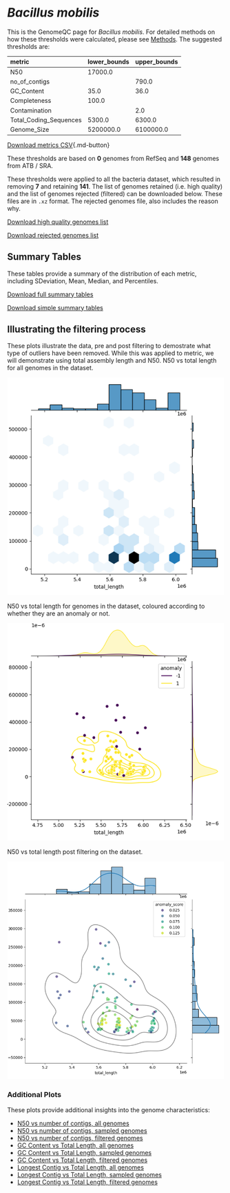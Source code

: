 # *Bacillus mobilis*

This is the GenomeQC page for *Bacillus mobilis*. For detailed methods on how these thresholds were calculated, please see [Methods](../../methods.md).
The suggested thresholds are: 

| metric                 | lower_bounds   | upper_bounds   |
|:-----------------------|:---------------|:---------------|
| N50                    | 17000.0        |                |
| no_of_contigs          |                | 790.0          |
| GC_Content             | 35.0           | 36.0           |
| Completeness           | 100.0          |                |
| Contamination          |                | 2.0            |
| Total_Coding_Sequences | 5300.0         | 6300.0         |
| Genome_Size            | 5200000.0      | 6100000.0      |

[Download metrics CSV](Bacillus_mobilis_metrics.csv){.md-button}


These thresholds are based on **0** genomes from RefSeq and **148** genomes from ATB / SRA.

These thresholds were applied to all the bacteria dataset, which resulted in removing **7** and retaining **141**.
The list of genomes retained (i.e. high quality) and the list of genomes rejected (filtered) can be downloaded below. These files are in `.xz` format. The rejected genomes file, also includes the reason why.

[Download high quality genomes list](Bacillus_mobilis_high_quality_genomes.csv.xz)


[Download rejected genomes list](Bacillus_mobilis_filtered_out_genomes.csv.xz)



## Summary Tables
These tables provide a summary of the distribution of each metric, including SDeviation, Mean, Median, and Percentiles.

[Download full summary tables](summary.csv)

[Download simple summary tables](selected_summary.csv)

## Illustrating the filtering process
These plots illustrate the data, pre and post filtering to demostrate what type of outliers have been removed. While this was applied to metric, we will demonstrate using total assembly length and N50.
N50 vs total length for all genomes in the dataset.

![ALL Total Length vs N50](Bacillus_mobilis_all_total_length_N50.png)

N50 vs total length for genomes in the dataset, coloured according to whether they are an anomaly or not.

![Sampled Total Length vs N50](Bacillus_mobilis_sample_total_length_N50.png)

N50 vs total length post filtering on the dataset.

![Filtered Total Length vs N50](Bacillus_mobilis_filt_total_length_N50.png)

### Additional Plots

These plots provide additional insights into the genome characteristics:

- [N50 vs number of contigs, all genomes](Bacillus_mobilis_all_N50_number.png)
- [N50 vs number of contigs, sampled genomes](Bacillus_mobilis_sample_N50_number.png)
- [N50 vs number of contigs, filtered genomes](Bacillus_mobilis_filt_N50_number.png)
- [GC Content vs Total Length, all genomes](Bacillus_mobilis_all_total_length_GC_Content.png)
- [GC Content vs Total Length, sampled genomes](Bacillus_mobilis_sample_total_length_GC_Content.png)
- [GC Content vs Total Length, filtered genomes](Bacillus_mobilis_filt_total_length_GC_Content.png)
- [Longest Contig vs Total Length, all genomes](Bacillus_mobilis_all_total_length_longest.png)
- [Longest Contig vs Total Length, sampled genomes](Bacillus_mobilis_sample_total_length_longest.png)
- [Longest Contig vs Total Length, filtered genomes](Bacillus_mobilis_filt_total_length_longest.png)
